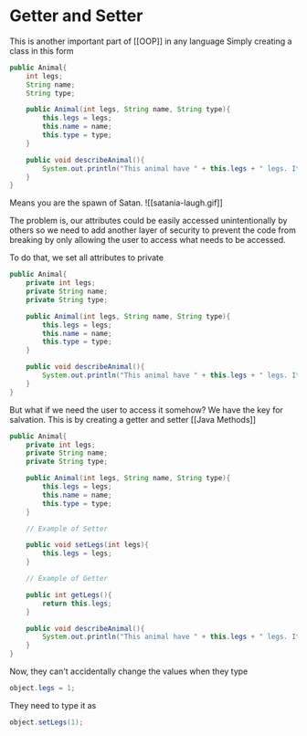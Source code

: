 # Getter and Setter
This is another important part of [[OOP]] in any language
Simply creating a class in this form
```java
public Animal{
	int legs;
	String name;
	String type;

	public Animal(int legs, String name, String type){
		this.legs = legs;
		this.name = name;
		this.type = type;
	}

	public void describeAnimal(){
		System.out.println("This animal have " + this.legs + " legs. It is type " + this.type + " with the name of " + this.name);
	}
}
```

Means you are the spawn of Satan. ![[satania-laugh.gif]]

The problem is, our attributes could be easily accessed unintentionally by others so we need to add another layer of security to prevent the code from breaking by only allowing the user to access what needs to be accessed.

To do that, we set all attributes to private
```java
public Animal{
	private int legs;
	private String name;
	private String type;

	public Animal(int legs, String name, String type){
		this.legs = legs;
		this.name = name;
		this.type = type;
	}

	public void describeAnimal(){
		System.out.println("This animal have " + this.legs + " legs. It is type " + this.type + " with the name of " + this.name);
	}
}
```

But what if we need the user to access it somehow? We have the key for salvation. This is by creating a getter and setter [[Java Methods]]

```java
public Animal{
	private int legs;
	private String name;
	private String type;

	public Animal(int legs, String name, String type){
		this.legs = legs;
		this.name = name;
		this.type = type;
	}

	// Example of Setter

	public void setLegs(int legs){
		this.legs = legs;
	}

	// Example of Getter

	public int getLegs(){
		return this.legs;
	}

	public void describeAnimal(){
		System.out.println("This animal have " + this.legs + " legs. It is type " + this.type + " with the name of " + this.name);
	}
}
```

Now, they can't accidentally change the values when they type
```java
object.legs = 1;
```

They need to type it as
```java
object.setLegs(1);
```




